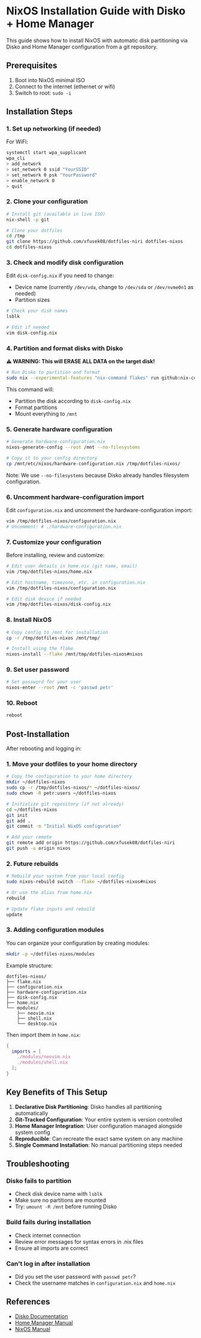 # NixOS Installation Guide with Disko + Home Manager

This guide shows how to install NixOS with automatic disk partitioning via Disko and Home Manager configuration from a git repository.

## Prerequisites

1. Boot into NixOS minimal ISO
2. Connect to the internet (ethernet or wifi)
3. Switch to root: `sudo -i`

## Installation Steps

### 1. Set up networking (if needed)

For WiFi:
```bash
systemctl start wpa_supplicant
wpa_cli
> add_network
> set_network 0 ssid "YourSSID"
> set_network 0 psk "YourPassword"
> enable_network 0
> quit
```

### 2. Clone your configuration

```bash
# Install git (available in live ISO)
nix-shell -p git

# Clone your dotfiles
cd /tmp
git clone https://github.com/xfusek08/dotfiles-niri dotfiles-nixos
cd dotfiles-nixos
```

### 3. Check and modify disk configuration

Edit `disk-config.nix` if you need to change:
- Device name (currently `/dev/vda`, change to `/dev/sda` or `/dev/nvme0n1` as needed)
- Partition sizes

```bash
# Check your disk names
lsblk

# Edit if needed
vim disk-config.nix
```

### 4. Partition and format disks with Disko

**⚠️ WARNING: This will ERASE ALL DATA on the target disk!**

```bash
# Run Disko to partition and format
sudo nix --experimental-features "nix-command flakes" run github:nix-community/disko -- --mode disko /tmp/dotfiles-nixos/disk-config.nix
```

This command will:
- Partition the disk according to `disk-config.nix`
- Format partitions
- Mount everything to `/mnt`

### 5. Generate hardware configuration

```bash
# Generate hardware-configuration.nix
nixos-generate-config --root /mnt --no-filesystems

# Copy it to your config directory
cp /mnt/etc/nixos/hardware-configuration.nix /tmp/dotfiles-nixos/
```

Note: We use `--no-filesystems` because Disko already handles filesystem configuration.

### 6. Uncomment hardware-configuration import

Edit `configuration.nix` and uncomment the hardware-configuration import:

```bash
vim /tmp/dotfiles-nixos/configuration.nix
# Uncomment: # ./hardware-configuration.nix
```

### 7. Customize your configuration

Before installing, review and customize:

```bash
# Edit user details in home.nix (git name, email)
vim /tmp/dotfiles-nixos/home.nix

# Edit hostname, timezone, etc. in configuration.nix
vim /tmp/dotfiles-nixos/configuration.nix

# Edit disk device if needed
vim /tmp/dotfiles-nixos/disk-config.nix
```

### 8. Install NixOS

```bash
# Copy config to /mnt for installation
cp -r /tmp/dotfiles-nixos /mnt/tmp/

# Install using the flake
nixos-install --flake /mnt/tmp/dotfiles-nixos#nixos
```

### 9. Set user password

```bash
# Set password for your user
nixos-enter --root /mnt -c 'passwd petr'
```

### 10. Reboot

```bash
reboot
```

## Post-Installation

After rebooting and logging in:

### 1. Move your dotfiles to your home directory

```bash
# Copy the configuration to your home directory
mkdir ~/dotfiles-nixos
sudo cp -r /tmp/dotfiles-nixos/* ~/dotfiles-nixos/
sudo chown -R petr:users ~/dotfiles-nixos

# Initialize git repository (if not already)
cd ~/dotfiles-nixos
git init
git add .
git commit -m "Initial NixOS configuration"

# Add your remote
git remote add origin https://github.com/xfusek08/dotfiles-niri
git push -u origin nixos
```

### 2. Future rebuilds

```bash
# Rebuild your system from your local config
sudo nixos-rebuild switch --flake ~/dotfiles-nixos#nixos

# Or use the alias from home.nix
rebuild

# Update flake inputs and rebuild
update
```

### 3. Adding configuration modules

You can organize your configuration by creating modules:

```bash
mkdir -p ~/dotfiles-nixos/modules
```

Example structure:
```
dotfiles-nixos/
├── flake.nix
├── configuration.nix
├── hardware-configuration.nix
├── disk-config.nix
├── home.nix
└── modules/
    ├── neovim.nix
    ├── shell.nix
    └── desktop.nix
```

Then import them in `home.nix`:
```nix
{
  imports = [
    ./modules/neovim.nix
    ./modules/shell.nix
  ];
}
```

## Key Benefits of This Setup

1. **Declarative Disk Partitioning**: Disko handles all partitioning automatically
2. **Git-Tracked Configuration**: Your entire system is version controlled
3. **Home Manager Integration**: User configuration managed alongside system config
4. **Reproducible**: Can recreate the exact same system on any machine
5. **Single Command Installation**: No manual partitioning steps needed

## Troubleshooting

### Disko fails to partition

- Check disk device name with `lsblk`
- Make sure no partitions are mounted
- Try: `umount -R /mnt` before running Disko

### Build fails during installation

- Check internet connection
- Review error messages for syntax errors in .nix files
- Ensure all imports are correct

### Can't log in after installation

- Did you set the user password with `passwd petr`?
- Check the username matches in `configuration.nix` and `home.nix`

## References

- [Disko Documentation](https://github.com/nix-community/disko)
- [Home Manager Manual](https://nix-community.github.io/home-manager/)
- [NixOS Manual](https://nixos.org/manual/nixos/stable/)
